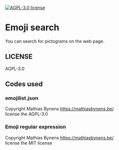 [![AGPL-3.0 license](https://img.shields.io/badge/license-AGPL--3.0-blue.svg?style=flat)](https://opensource.org/licenses/AGPL-3.0)

# Emoji search

You can search for pictograms on the web page.

## LICENSE

AGPL-3.0

## Codes used

### emojilist.json

Copyright Mathias Bynens <https://mathiasbynens.be/>\
license the AGPL-3.0

### Emoji regular expression

Copyright Mathias Bynens <https://mathiasbynens.be/>\
license the MIT license
